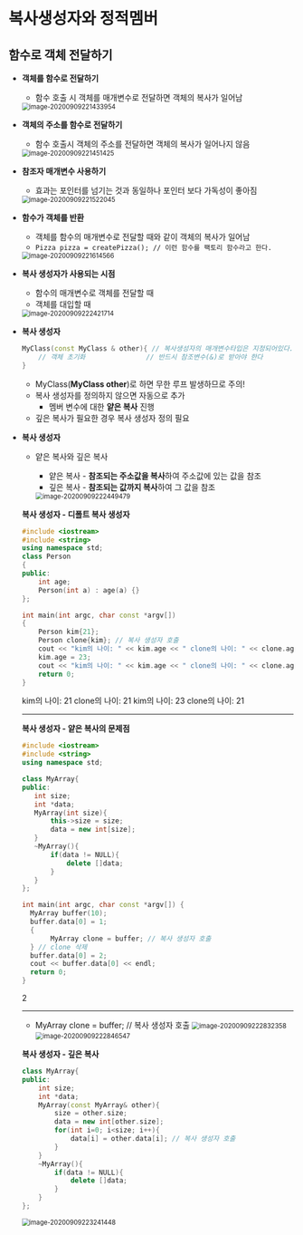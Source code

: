 # 복사생성자와 정적멤버



## 함수로 객체 전달하기

-   **객체를 함수로 전달하기**

    -   함수 호출 시 객체를 매개변수로 전달하면 객체의 복사가 일어남

    <img src="08.복사생성자와_정적멤버.assets/image-20200909221433954.png" alt="image-20200909221433954" style="zoom:80%;" />

-   **객체의 주소를 함수로 전달하기**

    -   함수 호출시 객체의 주소를 전달하면 객체의 복사가 일어나지 않음

    <img src="08.복사생성자와_정적멤버.assets/image-20200909221451425.png" alt="image-20200909221451425" style="zoom:80%;" />



-   **참조자 매개변수 사용하기**

    -   효과는 포인터를 넘기는 것과 동일하나 포인터 보다 가독성이 좋아짐

    <img src="08.복사생성자와_정적멤버.assets/image-20200909221522045.png" alt="image-20200909221522045" style="zoom:80%;" />



-   **함수가 객체를 반환**

    -   객체를 함수의 매개변수로 전달할 때와 같이 객체의 복사가 일어남
    -   `Pizza pizza = createPizza(); // 이런 함수를 팩토리 함수라고 한다.`

    <img src="08.복사생성자와_정적멤버.assets/image-20200909221614566.png" alt="image-20200909221614566" style="zoom:80%;" />



-   **복사 생성자가 사용되는 시점**

    -   함수의 매개변수로 객체를 전달할 때
    -   객체를 대입할 때

    <img src="08.복사생성자와_정적멤버.assets/image-20200909222421714.png" alt="image-20200909222421714" style="zoom:80%;" />

  

-   **복사 생성자**

    ```c++
    MyClass(const MyClass & other){ // 복사생성자의 매개변수타입은 지정되어있다.
        // 객체 초기화               // 반드시 참조변수(&)로 받아야 한다
    }
    ```

    - MyClass(**MyClass other**)로 하면 무한 루프 발생하므로 주의!
    - 복사 생성자를 정의하지 않으면 자동으로 추가
        - 멤버 변수에  대한 **얕은 복사** 진행 
    - 깊은 복사가 필요한 경우 복사 생성자 정의 필요

  



-   **복사 생성자**

    -   얕은 복사와 깊은 복사

        -   얕은 복사 - **참조되는 주소값을 복사**하여 주소값에 있는 값을 참조
        -   깊은 복사 - **참조되는 값까지 복사**하여 그 값을 참조

        <img src="08.복사생성자와_정적멤버.assets/image-20200909222449479.png" alt="image-20200909222449479" style="zoom:80%;" />

          

    **복사 생성자 - 디폴트 복사 생성자**

    ```c++
    #include <iostream>
    #include <string>
    using namespace std;
    class Person
    {
    public:
        int age;
        Person(int a) : age(a) {}
    };
    
    int main(int argc, char const *argv[])
    {
        Person kim{21};
        Person clone{kim}; // 복사 생성자 호출
        cout << "kim의 나이: " << kim.age << " clone의 나이: " << clone.age << endl;
        kim.age = 23;
        cout << "kim의 나이: " << kim.age << " clone의 나이: " << clone.age << endl;
        return 0;
    }
    ```

    kim의 나이: 21 clone의 나이: 21
    kim의 나이: 23 clone의 나이: 21

    ---

      

    

    **복사 생성자 - 얕은 복사의 문제점**

     ```c++
    #include <iostream>
    #include <string>
    using namespace std;
    
    class MyArray{
    public:
        int size;
        int *data;
        MyArray(int size){
            this->size = size;
            data = new int[size];
        }
        ~MyArray(){
            if(data != NULL){
                delete []data;
            }
        }
    };
    
    int main(int argc, char const *argv[]) {
       MyArray buffer(10);
       buffer.data[0] = 1;
       {
            MyArray clone = buffer; // 복사 생성자 호출
       } // clone 삭제
       buffer.data[0] = 2;
       cout << buffer.data[0] << endl;
       return 0;
    }
     ```

    2

    ---

    

    -   MyArray clone = buffer; // 복사 생성자 호출
        <img src="08.복사생성자와_정적멤버.assets/image-20200909222832358.png" alt="image-20200909222832358" style="zoom:80%;" />
        <img src="08.복사생성자와_정적멤버.assets/image-20200909222846547.png" alt="image-20200909222846547" style="zoom:80%;" />

      

    **복사 생성자 - 깊은 복사**

    ```c++
    class MyArray{
    public:
        int size;
        int *data;
        MyArray(const MyArray& other){
            size = other.size;
            data = new int[other.size];
            for(int i=0; i<size; i++){
                data[i] = other.data[i]; // 복사 생성자 호출
            }
        }
        ~MyArray(){
            if(data != NULL){
                delete []data;
            }
        }
    };
    ```

    <img src="08.복사생성자와_정적멤버.assets/image-20200909223241448.png" alt="image-20200909223241448" style="zoom:80%;" />